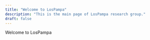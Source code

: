 ```yaml
---
title: "Welcome to LosPampa"
description: "This is the main page of LosPampa research group."
draft: false
---
```


Welcome to LosPampa
